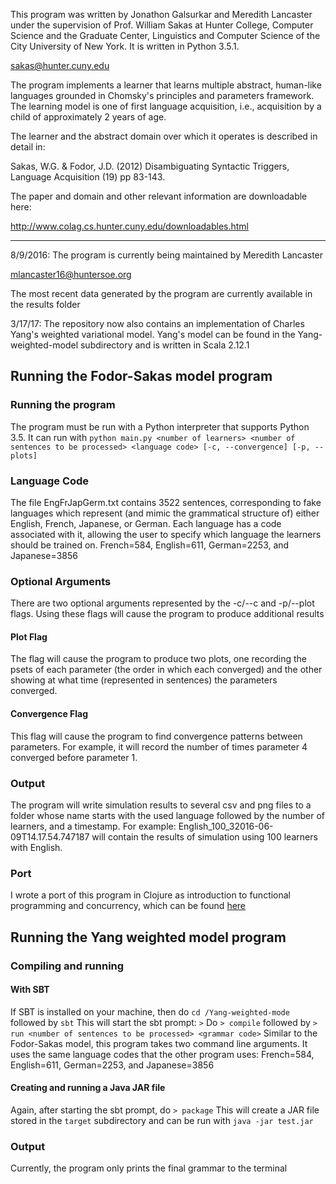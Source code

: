 This program was written by Jonathon Galsurkar and Meredith Lancaster under the supervision of Prof. William Sakas
at Hunter College, Computer Science and the Graduate Center, Linguistics and Computer Science of the City University
of New York. It is written in Python 3.5.1.

sakas@hunter.cuny.edu

The program implements a learner that learns multiple abstract, human-like languages grounded in Chomsky's principles
and parameters framework. The learning model is one of first language acquisition, i.e., acquisition by a child of approximately
2 years of age.

The learner and the abstract domain over which it operates is described in detail in:

Sakas, W.G. & Fodor, J.D. (2012) Disambiguating Syntactic Triggers, Language Acquisition (19) pp 83-143.

The paper and domain and other relevant information are downloadable here:

http://www.colag.cs.hunter.cuny.edu/downloadables.html

-----

8/9/2016: The program is currently being maintained by Meredith Lancaster

mlancaster16@huntersoe.org

The most recent data generated by the program are currently available in the results folder

3/17/17: The repository now also contains an implementation of Charles Yang's weighted variational model.
Yang's model can be found in the Yang-weighted-model subdirectory and is written in Scala 2.12.1

## Running the Fodor-Sakas model program
### Running the program
The program must be run with a Python interpreter that supports Python 3.5. It can run with
`python main.py <number of learners> <number of sentences to be processed> <language code> [-c, --convergence] [-p, --plots]`

### Language Code
The file EngFrJapGerm.txt contains 3522 sentences, corresponding to fake languages which represent (and mimic the grammatical structure of) either English, French, Japanese, or German. Each language has a code associated with it, allowing the user to specify which language the learners should be trained on. French=584, English=611, German=2253, and Japanese=3856

### Optional Arguments
There are two optional arguments represented by the -c/--c and -p/--plot flags. Using these flags will cause the program to produce additional results

#### Plot Flag
The flag will cause the program to produce two plots, one recording the psets of each parameter (the order in which each converged) and the other showing at what time (represented in sentences) the parameters converged.

#### Convergence Flag
This flag will cause the program to find convergence patterns between parameters. For example, it will record the number of times parameter 4 converged before parameter 1.

### Output
The program will write simulation results to several csv and png files to a folder whose name starts with the used language followed by the number of learners, and a timestamp. For example:
English_100_32016-06-09T14.17.54.747187 will contain the results of simulation using 100 learners with English.

### Port
I wrote a port of this program in Clojure as introduction to functional programming and concurrency, which can be found [here](https://github.com/malancas/Language-Acquisition)

## Running the Yang weighted model program
### Compiling and running
#### With SBT
If SBT is installed on your machine, then do `cd /Yang-weighted-mode` followed by `sbt`
This will start the sbt prompt: `>`
Do `> compile` followed by `> run <number of sentences to be processed> <grammar code>`
Similar to the Fodor-Sakas model, this program takes two command line arguments. It uses the same language codes that the other program uses: French=584, English=611, German=2253, and Japanese=3856

#### Creating and running a Java JAR file
Again, after starting the sbt prompt, do `> package`
This will create a JAR file stored in the `target` subdirectory and can be run with `java -jar test.jar`

### Output
Currently, the program only prints the final grammar to the terminal
